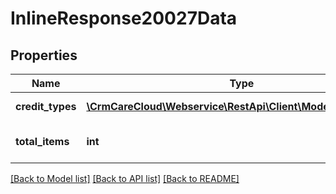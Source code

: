 # InlineResponse20027Data

## Properties
Name | Type | Description | Notes
------------ | ------------- | ------------- | -------------
**credit_types** | [**\CrmCareCloud\Webservice\RestApi\Client\Model\CreditType[]**](CreditType.md) | List of the credit types | [optional] 
**total_items** | **int** | Count of all found credit types | [optional] 

[[Back to Model list]](../../README.md#documentation-for-models) [[Back to API list]](../../README.md#documentation-for-api-endpoints) [[Back to README]](../../README.md)

